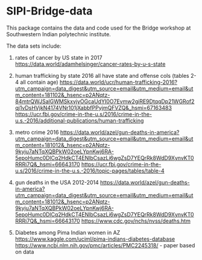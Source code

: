 # SIPI-Bridge-data
This package contains the data and code used for the Bridge workshop at Southwestern Indian polytechnic institute.

The data sets include:

1. rates of cancer by US state in 2017
https://data.world/adamhelsinger/cancer-rates-by-u-s-state

2. human trafficking by state 2016 all have state and offense cols (tables 2-4 all contain age)
https://data.world/ucr/human-trafficking-2016?utm_campaign=data_digest&utm_source=email&utm_medium=email&utm_content=181102&_hsenc=p2ANqtz-84mtrQWJSalGWMSkxvjyOGcaUdYI0O7Evmw2giRE9DtqqDp21WGRof2qj1vDsHVjkN4174VNr101jXabbfPPyjmQFVZQ&_hsmi=67163483
https://ucr.fbi.gov/crime-in-the-u.s/2016/crime-in-the-u.s.-2016/additional-publications/human-trafficking

3. metro crime 2016
https://data.world/azel/gun-deaths-in-america?utm_campaign=data_digest&utm_source=email&utm_medium=email&utm_content=181012&_hsenc=p2ANqtz-9kyju7aNTqXQBPkW02oeLYpnKwj6RA-5epoHumc0DlCq2HdkCT4ENlbCsazLi6wgZsD7YEQrRk8WdD9XynvKT0RRRi7Q&_hsmi=66643170
https://ucr.fbi.gov/crime-in-the-u.s/2016/crime-in-the-u.s.-2016/topic-pages/tables/table-4

4. gun deaths in the USA 2012-2014
https://data.world/azel/gun-deaths-in-america?utm_campaign=data_digest&utm_source=email&utm_medium=email&utm_content=181012&_hsenc=p2ANqtz-9kyju7aNTqXQBPkW02oeLYpnKwj6RA-5epoHumc0DlCq2HdkCT4ENlbCsazLi6wgZsD7YEQrRk8WdD9XynvKT0RRRi7Q&_hsmi=66643170
https://www.cdc.gov/nchs/nvss/deaths.htm

5. Diabetes among Pima Indian women in AZ
https://www.kaggle.com/uciml/pima-indians-diabetes-database
https://www.ncbi.nlm.nih.gov/pmc/articles/PMC2245318/ - paper based on data
